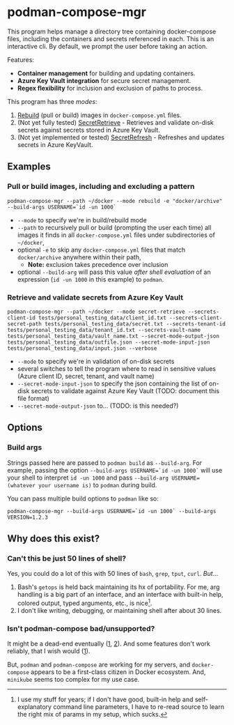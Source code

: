 # podman-compose-mgr

This program helps manage a directory tree containing docker-compose files, including the containers and secrets referenced in each. This is an interactive cli. By default, we prompt the user before taking an action.

Features:
- **Container management** for building and updating containers.
- **Azure Key Vault integration** for secure secret management.
- **Regex flexibility** for inclusion and exclusion of paths to process.

This program has three *modes*:
1. [Rebuild](#rebuild-mode) (pull or build) images in `docker-compose.yml` files.
2. (Not yet fully tested) [SecretRetrieve](#secret-retrieve-mode) - Retrieves and validate on-disk secrets against secrets stored in Azure Key Vault.
3. (Not yet implemented or tested) [SecretRefresh](#secret-refresh-mode) - Refreshes and updates secrets in Azure KeyVault.

## Examples

### Pull or build images, including and excluding a pattern
``` shell
podman-compose-mgr --path ~/docker --mode rebuild -e "docker/archive" --build-args USERNAME=`id -un 1000`
```
- `--mode` to specify we're in build/rebuild mode
- `--path` to recursively pull or build (prompting the user each time) all images it finds in all `docker-compose.yml` files under subdirectories of `~/docker`,
- optional `-e` to skip any `docker-compose.yml` files that match `docker/archive` anywhere within their path,
    - **Note:** exclusion takes precedence over inclusion
- optional `--build-arg` will pass this value *after shell evaluation* of an expression (`id -un 1000` in this example) to `podman`.

### Retrieve and validate secrets from Azure Key Vault
```shell
podman-compose-mgr --path ~/docker --mode secret-retrieve --secrets-client-id tests/personal_testing_data/client_id.txt --secrets-client-secret-path tests/personal_testing_data/secret.txt --secrets-tenant-id tests/personal_testing_data/tenant_id.txt --secrets-vault-name tests/personal_testing_data/vault_name.txt --secret-mode-output-json tests/personal_testing_data/outfile.json --secret-mode-input-json tests/personal_testing_data/input.json --verbose
```
- `--mode` to specify we're in validation of on-disk secrets
- several switches to tell the program where to read in sensitive values (Azure client ID, secret, tenant, and vault name)
- `--secret-mode-input-json` to specify the json containing the list of on-disk secrets to validate against Azure Key Vault (TODO: document this file format)
- `--secret-mode-output-json` to... (TODO: is this needed?)

## Options

### Build args
Strings passed here are passed to `podman build` as `--build-arg`. For example, passing the option <code>--build-args USERNAME=&grave;id -un 1000&grave;</code> will use your shell to interpret `id -un 1000` and pass `--build-arg USERNAME=(whatever your username is)` to `podman` during build.

You can pass multiple build options to `podman` like so:
``` shell
podman-compose-mgr --build-args USERNAME=`id -un 1000` --build-args VERSION=1.2.3
```

## Why does this exist?

### Can't this be just 50 lines of shell?

Yes, you could do a lot of this with 50 lines of `bash`, `grep`, `tput`, `curl`. *But*...

1. Bash's `getops` is held back maintaining its hx of portability. For me, arg handling is a big part of an interface, and an interface with built-in help, colored output, typed arguments, etc., is nice[^1].
2. I don't like writing, debugging, or maintaining shell after about 30 lines.

### Isn't podman-compose bad/unsupported?

It might be a dead-end eventually ([1](https://github.com/containers/podman-compose/issues/276), [2](https://github.com/containers/podman-compose/issues/629)). And some features don't work reliably, that I wish would ([1](https://github.com/containers/podman-compose/issues/715)).

But, `podman` and `podman-compose` are working for my servers, and `docker-compose` appears to be a first-class citizen in Docker ecosystem. And, `minikube` seems too complex for my use case.

[^1]: I use my stuff for years; if I don't have good, built-in help and self-explanatory command line parameters, I have to re-read source to learn the right mix of params in my setup, which sucks.